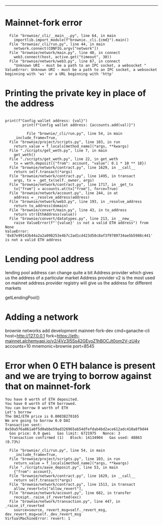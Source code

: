 ***

# Mainnet-fork error

```vim 
  File "brownie/_cli/__main__.py", line 64, in main
    importlib.import_module(f"brownie._cli.{cmd}").main()
  File "brownie/_cli/run.py", line 44, in main
    network.connect(CONFIG.argv["network"])
  File "brownie/network/main.py", line 40, in connect
    web3.connect(host, active.get("timeout", 30))
  File "brownie/network/web3.py", line 67, in connect
    "Unknown URI - must be a path to an IPC socket, a websocket "
ValueError: Unknown URI - must be a path to an IPC socket, a websocket beginning with 'ws' or a URL beginning with 'http'
```

# Printing the private key in place of the address

```

print(f"Config wallet address: {val}")
        print(f"Config wallet address: {accounts.add(val)}")

          File "brownie/_cli/run.py", line 54, in main
    _include_frame=True,
  File "brownie/project/scripts.py", line 103, in run
    return_value = f_locals[method_name](*args, **kwargs)
  File "./scripts/get_weth.py", line 7, in main
    get_weth()
  File "./scripts/get_weth.py", line 22, in get_weth
    tx = weth.deposit({"from": account, "value": 0.1 * 10 ** 18})
  File "brownie/network/contract.py", line 1629, in __call__
    return self.transact(*args)
  File "brownie/network/contract.py", line 1495, in transact
    args, tx = _get_tx(self._owner, args)
  File "brownie/network/contract.py", line 1717, in _get_tx
    tx["from"] = accounts.at(tx["from"], force=True)
  File "brownie/network/account.py", line 244, in at
    address = _resolve_address(address)
  File "brownie/network/web3.py", line 193, in _resolve_address
    return to_address(domain)
  File "brownie/convert/main.py", line 43, in to_address
    return str(EthAddress(value))
  File "brownie/convert/datatypes.py", line 213, in __new__
    raise ValueError(f"'{value}' is not a valid ETH address") from None
ValueError: '0x87e99143b44a2a2a098253e4b7c2ad1cd423d58c8af3f9789734ae5b5988c441' is not a valid ETH address
```

# Lending pool address 
lending pool address can change quite a bit
Address provider which gives us the address of a particular market 
Address provider v2 is the most used on mainnet 
address provider registry will give us the address for different markets


getLendingPool()


# Adding a network 

brownie networks add development mainnet-fork-dev cmd=ganache-cli host=http://127.0.0.1 fork=https://eth-mainnet.alchemyapi.io/v2/4Vz3l5Ss42GEvoZ1hBOCJt0om2V-zU4v accounts=10 mnemonic=brownie port=8545


# Error when 0 ETH balance is present and we are trying to borrow against that on mainnet-fork 
```
You have 0 worth of ETH deposited.
You have 0 worth of ETH borrowed.
You can borrow 0 worth of ETH
Let's borrow
The DAI/ETH price is 0.00038270165
We are going to borrow 0.0 DAI
Transaction sent: 0x50a5f6a861a0f5d0abbe59ad326965ab54dfefdab4bd2ace612adc410a8f9d44
  Gas price: 0.0 gwei   Gas limit: 6721975   Nonce: 3
  Transaction confirmed (1)   Block: 14134904   Gas used: 48863 (0.73%)

  File "brownie/_cli/run.py", line 54, in main
    _include_frame=True,
  File "brownie/project/scripts.py", line 103, in run
    return_value = f_locals[method_name](*args, **kwargs)
  File "./scripts/aave_deposit.py", line 53, in main
    {"from": account},
  File "brownie/network/contract.py", line 1629, in __call__
    return self.transact(*args)
  File "brownie/network/contract.py", line 1513, in transact
    allow_revert=tx["allow_revert"],
  File "brownie/network/account.py", line 682, in transfer
    receipt._raise_if_reverted(exc)
  File "brownie/network/transaction.py", line 447, in _raise_if_reverted
    source=source, revert_msg=self._revert_msg, dev_revert_msg=self._dev_revert_msg
VirtualMachineError: revert: 1
```